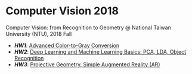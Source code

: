 # Computer Vision 2018
Computer Vision: from Recognition to Geometry @ National Taiwan University (NTU), 2018 Fall

* ***HW1***: [Advanced Color-to-Gray Conversion](https://github.com/fanoping/Computer-Vision/tree/master/hw1)
* ***HW2***: [Deep Learning and Machine Learning Basics: PCA, LDA, Object Recognition](https://github.com/fanoping/Computer-Vision/tree/master/hw2)
* ***HW3***: [Projective Geometry, Simple Augmented Reality (AR)](https://github.com/fanoping/Computer-Vision/tree/master/hw3)
